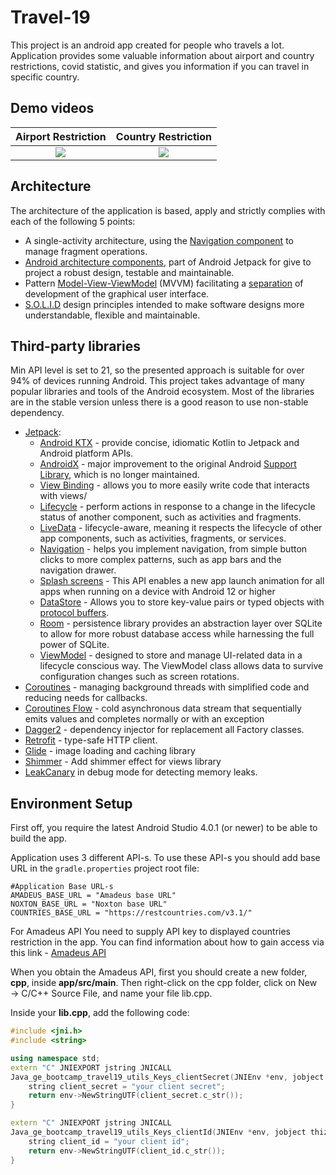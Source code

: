 # Travel-19

This project is an android app created for people who travels a lot. Application provides some valuable information about airport and country restrictions, covid statistic, and gives you information if you can travel in specific country.

## Demo videos

Airport Restriction	|	Country Restriction	|
:------:|:---------------------:|
![](demo/airport_restriction.gif)  |  ![](demo/country_restricion.gif)  |  


## Architecture

The architecture of the application is based, apply and strictly complies with each of the following 5 points:
-   A single-activity architecture, using the [Navigation component](https://developer.android.com/guide/navigation/navigation-getting-started) to manage fragment operations.
-   [Android architecture components](https://developer.android.com/jetpack/guide), part of Android Jetpack for give to project a robust design, testable and maintainable.
-   Pattern  [Model-View-ViewModel](https://en.wikipedia.org/wiki/Model%E2%80%93view%E2%80%93viewmodel)  (MVVM) facilitating a [separation](https://en.wikipedia.org/wiki/Separation_of_concerns) of development of the graphical user interface.
-   [S.O.L.I.D](https://en.wikipedia.org/wiki/SOLID)  design principles intended to make software designs more understandable, flexible and maintainable.

## Third-party libraries
Min API level is set to 21, so the presented approach is suitable for over 94% of devices running Android. This project takes advantage of many popular libraries and tools of the Android ecosystem. Most of the libraries are in the stable version unless there is a good reason to use non-stable dependency.
-   [Jetpack](https://developer.android.com/jetpack):
    -   [Android KTX](https://developer.android.com/kotlin/ktx.html)  - provide concise, idiomatic Kotlin to Jetpack and Android platform APIs.
    -   [AndroidX](https://developer.android.com/jetpack/androidx)  - major improvement to the original Android  [Support Library](https://developer.android.com/topic/libraries/support-library/index), which is no longer maintained.
    -   [View Binding](https://developer.android.com/topic/libraries/view-binding)  - allows you to more easily write code that interacts with views/
    -   [Lifecycle](https://developer.android.com/topic/libraries/architecture/lifecycle)  - perform actions in response to a change in the lifecycle status of another component, such as activities and fragments.
    -   [LiveData](https://developer.android.com/topic/libraries/architecture/livedata)  - lifecycle-aware, meaning it respects the lifecycle of other app components, such as activities, fragments, or services.
    -   [Navigation](https://developer.android.com/guide/navigation/)  - helps you implement navigation, from simple button clicks to more complex patterns, such as app bars and the navigation drawer.
    -   [Splash screens](https://developer.android.com/guide/topics/ui/splash-screen) - This API enables a new app launch animation for all apps when running on a device with Android 12 or higher
    -   [DataStore](https://developer.android.com/topic/libraries/architecture/datastore)  - Allows you to store key-value pairs or typed objects with [protocol buffers](https://developers.google.com/protocol-buffers).
    -   [Room](https://developer.android.com/topic/libraries/architecture/room)  - persistence library provides an abstraction layer over SQLite to allow for more robust database access while harnessing the full power of SQLite.
    -   [ViewModel](https://developer.android.com/topic/libraries/architecture/viewmodel)  - designed to store and manage UI-related data in a lifecycle conscious way. The ViewModel class allows data to survive configuration changes such as screen rotations.
-   [Coroutines](https://kotlinlang.org/docs/reference/coroutines-overview.html)  - managing background threads with simplified code and reducing needs for callbacks.
-    [Coroutines Flow](https://kotlinlang.org/docs/reference/coroutines-overview.html)  - cold asynchronous data stream that sequentially emits values and completes normally or with an exception
-   [Dagger2](https://dagger.dev/)  - dependency injector for replacement all Factory classes.
-   [Retrofit](https://square.github.io/retrofit/)  - type-safe HTTP client.
-   [Glide](https://github.com/bumptech/glide)  - image loading and caching library
-   [Shimmer](https://github.com/facebook/shimmer-android)  - Add shimmer effect for views library
- [LeakCanary](https://github.com/square/leakcanary) in debug mode for detecting memory leaks.

## Environment Setup
First off, you require the latest Android Studio 4.0.1 (or newer) to be able to build the app.

Application uses 3 different API-s. To use these API-s you should add base URL in the `gradle.properties` project root file:

```properties
#Application Base URL-s
AMADEUS_BASE_URL = "Amadeus base URL"
NOXTON_BASE_URL = "Noxton base URL"
COUNTRIES_BASE_URL = "https://restcountries.com/v3.1/"
```
For Amadeus API You need to supply API key to displayed countries restriction in the app. You can find information about how to gain access via this link - [Amadeus API](https://developers.amadeus.com/self-service/category/covid-19-and-travel-safety/api-doc/travel-restrictions) 

When you obtain the Amadeus API, first you should create a new folder, **cpp**, inside **app/src/main**. Then right-click on the cpp folder, click on New → C/C++ Source File, and name your file lib.cpp.

Inside your **lib.cpp**, add the following code:
```c++
#include <jni.h>
#include <string>

using namespace std;
extern "C" JNIEXPORT jstring JNICALL
Java_ge_bootcamp_travel19_utils_Keys_clientSecret(JNIEnv *env, jobject thiz) {
    string client_secret = "your client secret";
    return env->NewStringUTF(client_secret.c_str());
}

extern "C" JNIEXPORT jstring JNICALL
Java_ge_bootcamp_travel19_utils_Keys_clientId(JNIEnv *env, jobject thiz) {
    string client_id = "your client id";
    return env->NewStringUTF(client_id.c_str());
}
```

